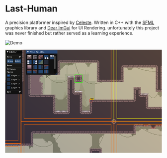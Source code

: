 # Last-Human
A precision platformer inspired by [Celeste](https://www.google.com/search?q=Celeste&rlz=1C1VDKB_en-GBAU991AU991&oq=Celeste&aqs=chrome..69i57j69i59l2j0i271l2.946j0j7&sourceid=chrome&ie=UTF-8). Written in C++ with the [SFML](https://www.sfml-dev.org/) graphics library and [Dear ImGui](https://github.com/ocornut/imgui) for UI Rendering. unfortunately this project was never finished but rather served as a learning experience.

![Demo](/Demo.gif?raw=true)

![EditorVisual](/EditorVisual.png?raw=true)
